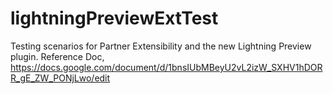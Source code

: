 # lightningPreviewExtTest

Testing scenarios for Partner Extensibility and the new Lightning Preview plugin. Reference Doc, <https://docs.google.com/document/d/1bnsIUbMBeyU2vL2izW_SXHV1hDORR_gE_ZW_PONjLwo/edit>
